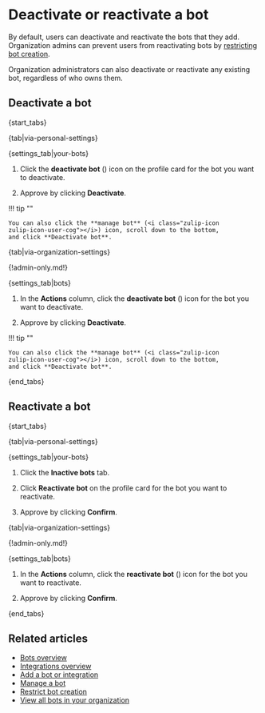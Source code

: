 # Deactivate or reactivate a bot

By default, users can deactivate and reactivate the bots that they
add. Organization admins can prevent users from reactivating bots by
[restricting bot creation](/help/restrict-bot-creation).

Organization administrators can also deactivate or reactivate any existing
bot, regardless of who owns them.

## Deactivate a bot

{start_tabs}

{tab|via-personal-settings}

{settings_tab|your-bots}

1. Click the **deactivate bot** (<i class="zulip-icon zulip-icon-user-x"></i>)
   icon on the profile card for the bot you want to deactivate.

1. Approve by clicking **Deactivate**.

!!! tip ""

    You can also click the **manage bot** (<i class="zulip-icon
    zulip-icon-user-cog"></i>) icon, scroll down to the bottom,
    and click **Deactivate bot**.

{tab|via-organization-settings}

{!admin-only.md!}

{settings_tab|bots}

1. In the **Actions** column, click the **deactivate bot** (<i class="zulip-icon
   zulip-icon-user-x"></i>) icon for the bot you want to deactivate.

1. Approve by clicking **Deactivate**.

!!! tip ""

    You can also click the **manage bot** (<i class="zulip-icon
    zulip-icon-user-cog"></i>) icon, scroll down to the bottom,
    and click **Deactivate bot**.

{end_tabs}

## Reactivate a bot

{start_tabs}

{tab|via-personal-settings}

{settings_tab|your-bots}

1. Click the **Inactive bots** tab.

1. Click **Reactivate bot** on the profile card for the bot you want to reactivate.

1. Approve by clicking **Confirm**.

{tab|via-organization-settings}

{!admin-only.md!}

{settings_tab|bots}

1. In the **Actions** column, click the **reactivate bot** (<i class="zulip-icon
   zulip-icon-user-plus"></i>) icon for the bot you want to reactivate.

1. Approve by clicking **Confirm**.

{end_tabs}


## Related articles

* [Bots overview](/help/bots-overview)
* [Integrations overview](/help/integrations-overview)
* [Add a bot or integration](/help/add-a-bot-or-integration)
* [Manage a bot](/help/manage-a-bot)
* [Restrict bot creation](/help/restrict-bot-creation)
* [View all bots in your organization](/help/view-all-bots-in-your-organization)
